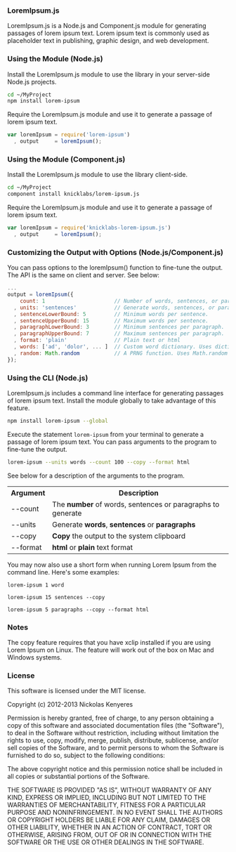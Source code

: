 ### LoremIpsum.js

LoremIpsum.js is a Node.js and Component.js module for generating passages of lorem ipsum text. Lorem ipsum text is commonly used as placeholder text in publishing, graphic design, and web development.

### Using the Module (Node.js)

Install the LoremIpsum.js module to use the library in your server-side Node.js projects.
```bash
cd ~/MyProject
npm install lorem-ipsum
```

Require the LoremIpsum.js module and use it to generate a passage of lorem ipsum text.

```javascript
var loremIpsum = require('lorem-ipsum')
  , output     = loremIpsum();
```

### Using the Module (Component.js)

Install the LoremIpsum.js module to use the library client-side.

```bash
cd ~/MyProject
component install knicklabs/lorem-ipsum.js
```

Require the LoremIpsum.js module and use it to generate a passage of lorem ipsum text.

```javascript
var loremIpsum = require('knicklabs-lorem-ipsum.js')
  , output     = loremIpsum();
```

### Customizing the Output with Options (Node.js/Component.js)

You can pass options to the loremIpsum() function to fine-tune the output. The API is the same on client and server. See below: 

```javascript
...
output = loremIpsum({
    count: 1                      // Number of words, sentences, or paragraphs to generate.
  , units: 'sentences'            // Generate words, sentences, or paragraphs.
  , sentenceLowerBound: 5         // Minimum words per sentence.
  , sentenceUpperBound: 15        // Maximum words per sentence.
  , paragraphLowerBound: 3        // Minimum sentences per paragraph.
  , paragraphUpperBound: 7        // Maximum sentences per paragraph.
  , format: 'plain'               // Plain text or html
  , words: ['ad', 'dolor', ... ]  // Custom word dictionary. Uses dictionary.words (in lib/dictionary.js) by default.
  , random: Math.random           // A PRNG function. Uses Math.random by default
});
```

### Using the CLI (Node.js)

LoremIpsum.js includes a command line interface for generating passages of lorem ipsum text. Install the module globally to take advantage of this feature.

```bash
npm install lorem-ipsum --global
```

Execute the statement `lorem-ipsum` from your terminal to generate a passage of lorem ipsum text. You can pass arguments to the program to fine-tune the output.

```bash
lorem-ipsum --units words --count 100 --copy --format html
```

See below for a description of the arguments to the program.

<table>
  <tr>
    <th>Argument</th>
    <th>Description</th>
  </tr>
  <tr>
    <td>--count</td>
    <td>The <strong>number</strong> of words, sentences or paragraphs to generate</td>
  </tr>
  <tr>
    <td>--units</td>
    <td>Generate <strong>words</strong>, <strong>sentences</strong> or <strong>paragraphs</strong></td>
  </tr>
  <tr>
    <td>--copy</td>
    <td><strong>Copy</strong> the output to the system clipboard</td>
  </tr>
  <tr>
    <td>--format</td>
    <td><strong>html</strong> or <strong>plain</strong> text format</td>
  </tr>
</table>

You may now also use a short form when running Lorem Ipsum from the command line. Here's some examples:

```
lorem-ipsum 1 word
```

```
lorem-ipsum 15 sentences --copy
```

```
lorem-ipsum 5 paragraphs --copy --format html
```

### Notes

The copy feature requires that you have xclip installed if you are using Lorem Ipsum on Linux. The feature will work out of the box on Mac and Windows systems.

### License

This software is licensed under the MIT license.

Copyright (c) 2012-2013 Nickolas Kenyeres

Permission is hereby granted, free of charge, to any person obtaining a copy of this software and associated documentation files (the "Software"), to deal in the Software without restriction, including without limitation the rights to use, copy, modify, merge, publish, distribute, sublicense, and/or sell copies of the Software, and to permit persons to whom the Software is furnished to do so, subject to the following conditions:

The above copyright notice and this permission notice shall be included in all copies or substantial portions of the Software.

THE SOFTWARE IS PROVIDED "AS IS", WITHOUT WARRANTY OF ANY KIND, EXPRESS OR IMPLIED, INCLUDING BUT NOT LIMITED TO THE WARRANTIES OF MERCHANTABILITY, FITNESS FOR A PARTICULAR PURPOSE AND NONINFRINGEMENT. IN NO EVENT SHALL THE AUTHORS OR COPYRIGHT HOLDERS BE LIABLE FOR ANY CLAIM, DAMAGES OR OTHER LIABILITY, WHETHER IN AN ACTION OF CONTRACT, TORT OR OTHERWISE, ARISING FROM, OUT OF OR IN CONNECTION WITH THE SOFTWARE OR THE USE OR OTHER DEALINGS IN THE SOFTWARE.
